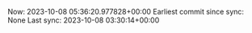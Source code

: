Now: 2023-10-08 05:36:20.977828+00:00 Earliest commit since sync: None Last sync: 2023-10-08 03:30:14+00:00
